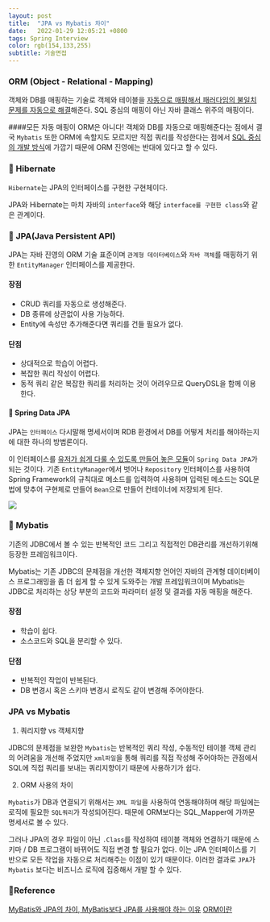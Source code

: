 ```yaml
---
layout: post
title:  "JPA vs Mybatis 차이"
date:   2022-01-29 12:05:21 +0800
tags: Spring Interview
color: rgb(154,133,255)
subtitle: 기술면접
--- 
```


### ORM (Object - Relational - Mapping)
객체와 DB를 매핑하는 기술로 객체와 테이블을 <u>자동으로 매핑해서 패러다임의 불일치 문제를 자동으로 해결</u>해준다.
SQL 중심의 매핑이 아닌 자바 클래스 위주의 매핑이다.

####모든 자동 매핑이 ORM은 아니다!
객체와 DB를 자동으로 매핑해준다는 점에서 결국 `Mybatis` 또한 ORM에 속할지도 모르지만 직접 쿼리를 작성한다는 점에서
<u>SQL 중심의 개발 방식</u>에 가깝기 때문에 ORM 진영에는 반대에 있다고 할 수 있다.

### 🚀 Hibernate

`Hibernate`는 JPA의 인터페이스를 구현한 구현체이다.

JPA와 Hibernate는 마치 자바의 `interface`와 해당 `interface를 구현한 class`와 같은 관계이다.


### 🚀 JPA(Java Persistent API)

JPA는 자바 진영의 ORM 기술 표준이며 `관계형 데이터베이스`와 `자바 객체`를 매핑하기 위한 `EntityManager` 
인터페이스를 제공한다.

#### 장점
+ CRUD 쿼리를 자동으로 생성해준다.
+ DB 종류에 상관없이 사용 가능하다.
+ Entity에 속성만 추가해준다면 쿼리를 건들 필요가 없다.

#### 단점
+ 상대적으로 학습이 어렵다.
+ 복잡한 쿼리 작성이 어렵다.
+ 동적 쿼리 같은 복잡한 쿼리를 처리하는 것이 어려우므로 QueryDSL을 함께 이용한다.

#### 🚀 Spring Data JPA

JPA는 `인터페이스` 다시말해 명세서이며 RDB 환경에서 DB를 어떻게 처리를 해야하는지에 대한 하나의 방법론이다.

이 인터페이스를 <u>유저가 쉽게 다룰 수 있도록 만들어 놓은 모듈</u>이 `Spring Data JPA`가 되는 것이다.
기존 `EntityManager`에서 벗어나 `Repository` 인터페이스를 사용하여 Spring Framework의 규칙대로 메소드를 입력하여 사용하며
입력된 메소드는 SQL문법에 맞추어 구현체로 만들어 `Bean`으로 만들어 컨테이너에 저장되게 된다.

![](https://suhwan.dev/images/jpa_hibernate_repository/overall_design.png)

### 🚀 Mybatis

기존의 JDBC에서 볼 수 있는 반복적인 코드 그리고 직접적인 DB관리를 개선하기위해 등장한 프레임워크이다.

Mybatis는 기존 JDBC의 문제점을 개선한 객체지향 언어인 자바의 관계형 데이터베이스 프로그래밍을
 좀 더 쉽게 할 수 있게 도와주는 개발 프레임워크이며
Mybatis는 JDBC로 처리하는 상당 부분의 코드와 파라미터 설정 및 결과를 자동 매핑을 해준다.


#### 장점
+ 학습이 쉽다.
+ 소스코드와 SQL을 분리할 수 있다.

#### 단점
+ 반복적인 작업이 반복된다.
+ DB 변경시 혹은 스키마 변경시 로직도 같이 변경해 주어야한다.



### JPA vs Mybatis

1. 쿼리지향 vs 객체지향 

JDBC의 문제점을 보완한 `Mybatis`는 반복적인 쿼리 작성, 수동적인 테이블 객체 관리의 어려움을 개선해 주었지만
`xml파일`을 통해 쿼리를 직접 작성해 주어야하는 관점에서 SQL에 직접 쿼리를 보내는 쿼리지향이기 때문에 사용하기가 쉽다. 

2. ORM 사용의 차이

`Mybatis`가 DB과 연결되기 위해서는 `XML 파일`을 사용하여 연동해야하며 해당 파일에는 로직에 필요한 `SQL쿼리`가 작성되어진다.
때문에 ORM보다는 SQL_Mapper에 가까문 명세서로 볼 수 있다.

그러나 JPA의 경우 파일이 아닌 `.Class`를 작성하여 테이블 객체와 연결하기 때문에 스키마 / DB 프로그램이 바뀌어도 직접 변경 할 필요가 없다.
이는 JPA 인터페이스를 기반으로 모든 작업을 자동으로 처리해주는 이점이 있기 때문이다.
이러한 결과로 `JPA`가 `Mybatis` 보다는 비즈니스 로직에 집중해서 개발 할 수 있다. 

### 🧾Reference
[MyBatis와 JPA의 차이, MyBatis보다 JPA를 사용해야 하는 이유](https://mangkyu.tistory.com/20)
[ORM이란](https://gmlwjd9405.github.io/2019/02/01/orm.html)